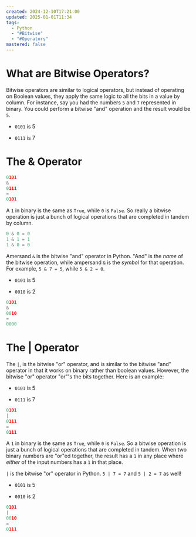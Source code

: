 ```yaml
---
created: 2024-12-10T17:21:00
updated: 2025-01-01T11:34
tags:
  - Python
  - "#Bitwise"
  - "#Operators"
mastered: false
---
```


# What are Bitwise Operators?

Bitwise operators are similar to logical operators, but instead of operating on Boolean values, they apply the same logic to all the bits in a value by column. For instance, say you had the numbers `5` and `7` represented in binary. You could perform a bitwise "and" operation and the result would be `5`.

- `0101` is 5

- `0111` is 7

# The & Operator

```python
0101
&
0111
=
0101
```

A `1` in binary is the same as `True`, while `0` is `False`. So really a bitwise operation is just a bunch of logical operations that are completed in tandem by column.

```python
0 & 0 = 0
1 & 1 = 1
1 & 0 = 0
```

Amersand `&` is the bitwise "and" operator in Python. "And" is the *name* of the bitwise operation, while ampersand `&` is the *symbol* for that operation. For example, `5 & 7 = 5`, while `5 & 2 = 0`.

- `0101` is 5

- `0010` is 2

```python
0101
& 
0010
=
0000
```

# The | Operator

The `|`, is the bitwise "or" operator, and is similar to the bitwise "and" operator in that it works on binary rather than boolean values. However, the bitwise "or" operator "or"'s the bits together. Here is an example:

- `0101` is 5

- `0111` is 7

```python
0101
|
0111
=
0111
```

A `1` in binary is the same as `True`, while `0` is `False`. So a bitwise operation is just a bunch of logical operations that are completed in tandem. When two binary numbers are "or"ed together, the result has a `1` in any place where *either* of the input numbers has a `1` in that place.

`|` is the bitwise "or" operator in Python. `5 | 7 = 7` and `5 | 2 = 7` as well!

- `0101` is 5

- `0010` is 2

```python
0101
|
0010
= 
0111
```

